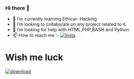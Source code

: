### Hi there 👋


- 🌱 I’m currently learning Ethical- Hacking
- 👯 I’m looking to collaborate on any project related to it.
- 🤔 I’m looking for help with HTML,PHP,BASH and Python
- 📫 How to reach me :-
                       [![Insta](https://user-images.githubusercontent.com/81870774/130314578-e3e2f80d-2cce-4dc6-b827-8b8103939e1d.png)](https://www.instagram.com/ashterix.pvt/)


# Wish me luck
[![download](https://user-images.githubusercontent.com/81870774/126653012-c4b3089f-9e4a-4d4f-b545-67e3bfa79c50.png)](https://www.buymeacoffee.com/anonymous24x7)

